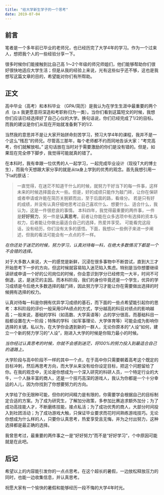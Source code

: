 ```yaml
---
title: "给大学新生学子的一个思考"
date: 2019-07-04
---
```


## 前言

笔者是一个多年前已毕业的老师兄，也已经历完了大学4年的学习。作为一个过来人，想把我个人的一些经验分享一下。

很多时候你们能接触到比自己高 1～2个年级的师兄师姐们，他们能够帮助你们很好很快地适应大学生活；但是从我的经验上来说，光有这些似乎还不够，这也是我想写这篇文章的目的，希望能对你们有所帮助。

## 正文

高中毕业（高考）和本科毕业 （GPA/简历）是我认为在学生生涯中最重要的两个点（p.s 我更愿意将深造和考职称归为一类）。当你们看到这篇短文的时候，我想你们应该已经选择好了自己心仪的大学。换句话说，你们已经完成了1/2的目标。而我的建议是你们从现在开始就准备剩下的1/2.

当然我的意思并不是让大家开始拼命刻苦学习，预习大学4年的课程，我并不是一个这么“残忍”的师兄。尽管高三那年，每个老师都不约而同地告诉大家：“考完高考，你们就解放啦。” 这句话放在当时对于需要激励的你们是没有错的。但是，如果现在完全停下脚步，我觉得可能就真的错了。

在本科时，我有幸跟一位优秀的人一起学习，一起完成毕业设计（现役T大的博士生），而我今天想跟大家分享的就是从ta身上学到的优秀的观念。首先我想引用一下ta的原话：

> 一直觉得，在迷茫不知道干什么的时候，就努力干好当下的每一件事，这样未来的时候选择面会大一些。但是，好的成绩只能作为敲门砖，让你在保研或者申请或许能在简历关脱颖而出，至于后面的路，看缘分。
> 若是只有好的成绩，并没有认真仔细地思考过自己喜欢什么、想要什么、适合什么，我认为，这是一件很悲哀的事情。
> 本科四年，我觉得最重要的两件事，一件是**好好努力**，另一件是**认真思考**。前者让你能在众多选项中有选择的资本与权力，后者能让你做出最适合自己的选择，热爱并享受。
可能看完这段话，没有经历，你们没有太多的感悟。下面，我想以一些例子来进一步阐述，但我的看法可能会有一点点的不一样。

*在你还处于迷茫的时候，努力学习，认真对待每一科，在绝大多数情况下都是一个不会错的选择。*

对于大多数人来说，大一的感觉是新鲜，沉浸在很多事物中不断尝试，直到大三才开始思考下一步的方向，但这时候就容易陷入迷茫陷入焦虑。特别是当你想要继续读研或申请一个好的公司岗位的时候，你会意识到学分已经修完一大半，时间不可倒退，这，是迷茫的主因。而本科阶段，我们的身份毕竟还是一个学生，优异的学习成绩是今后绝大多数选择的敲门砖，因此努力学习才能让你在需要做出选择的时候拥有选择的权力。

认真对待每一科是你拥有优异学习成绩的基石，而下面的一些点希望能引起你的思考：本科阶段的评价一般采用GPA绩点的方式，学分越高的科目对绩点的影响越高；一般来说，基础的学科（如高数、大学英语等）占的学分很高，而基础科目一般都设置在大一阶段；特殊的学科（如军事理论、大学体育等）可能会成为影响你选择的关键。私以为，在大学你会遇到新的一群人，无论你原本的“人设”如何，建立一个新的努力学习的“人设”，刚进入大学的时候是你阻力最小的时候。

*当你经过认真思考的时候，你就不会感到迷茫，将100%的努力投入到最适合自己的道路上。*

大学阶段与高中阶段不一样的其中一个点，在于高中你只需要朝着高考这个既定的目标冲刺，然后再思考方向，而大学从来没有给你设定目标，把这个问题留给了你。在我的观念中，无论是你想成为一个深入研究的科研人员，一个特定行业的大牛，一个人脉丰富的商人，还是一个技巧高深的游戏人，我认为你都是一个十分幸运的人儿，因为你找到了你想要努力的方向。

大学给了你无限种可能，但你的时间精力是有限的，你需要学会根据自己的目标制定合适的方案。为了成为研究生，了解加分政策，多参加比赛追求额外加分；为了成功高技能人才，不断磨练技能，接点私活；为了成功优秀的商人，大部分时间投入到社团活动；为了成功游戏大触，只保证毕业要求而花时间熟练游戏技巧。无论你想成为什么样的人，只要你认真思考，热爱享受且无悔，并为之付出努力，这种选择都是最正确的选择。

我曾思考过，最重要的两件事之一是“好好努力”而不是“好好学习”，个中原因可能就是在此吧。

## 后记

希望以上的内容能引发你的一点点思考。在这个超长的暑假，一边放松释放压力的同时，也能一边收集信息，并认真思考。

祝愿大家有一个愉快的暑假和能够经历一段不悔的大学4年时光。
